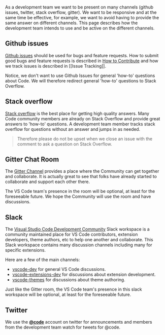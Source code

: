 As a development team we want to be present on many channels (github issues, twitter, stack overflow, gitter). We want to be responsive and at the same time be effective, for example, we want to avoid having to provide the same answer on different channels. This page describes how the development team intends to use and be active on the different channels.

## Github issues
[Github issues](https://github.com/Microsoft/vscode/issues) should be used for bugs and feature requests. How to submit good bugs and feature requests is described in [How to Contribute](https://github.com/Microsoft/vscode/blob/master/CONTRIBUTING.md) and how we track issues is described in [[Issue Tracking]].

Notice, we don't want to use Github Issues for general 'how-to' questions about Code. We will therefore redirect general 'how-to' questions to Stack Overflow. 

## Stack overflow
[Stack overflow](https://stackoverflow.com/questions/tagged/vscode) is the best place for getting high quality answers. Many Code community members are already on Stack Overflow and provide great answers to 'how-to' questions. A development team member tracks stack overflow for questions without an answer and jumps in as needed. 

>Therefore please do not be upset when we close an issue with the comment to ask a question on Stack Overflow. 

## Gitter Chat Room
The [Gitter Channel](https://gitter.im/Microsoft/vscode) provides a place where the Community can get together and collaborate. It is actually great to see that folks have already started to collaborate and support each other there. 

The VS Code team's presence in the room will be optional, at least for the foreseeable future. We hope the Community will use the room and have discussions.

## Slack
The [Visual Studio Code Development Community](https://join.slack.com/t/vscode-dev-community/shared_invite/enQtMjIxOTgxNDE3NzM0LWU5M2ZiZDU1YjBlMzdlZjA2YjBjYzRhYTM5NTgzMTAxMjdiNWU0ZmQzYWI3MWU5N2Q1YjBiYmQ4MzY0NDE1MzY) Slack workspace is a community maintained place for VS Code contributors, extension developers, theme authors, etc to help one another and collaborate. This Slack workspace contains many discussion channels including many for specific extensions.

Here are a few of the main channels:
- [vscode-dev](https://vscode-dev-community.slack.com/messages/C74E1CNGL) for general VS Code discussions.
- [vscode-extensions-dev](https://vscode-dev-community.slack.com/messages/C74CB59NE) for discussions about extension development.
- [vscode-themes](https://vscode-dev-community.slack.com/messages/CBQAQ5GAD/) for discussions about theme authoring.

Just like the Gitter room, the VS Code team's presence in this slack workspace will be optional, at least for the foreseeable future.

## Twitter
We use the [**@code**](https://twitter.com/code) account on twitter for announcements and members from the development team watch for tweets for @code.
